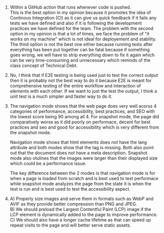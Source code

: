 1. Within a GitHub action that runs whenever code is pushed.  
   This is the best option in my opinion because it promotes the idea of Continous Integration (CI) as it can give us quick feedback if it fails any tests we have defined and also if it is following the development practices we have defined for the team. The problem with the second option in my opinion is that a lot of times, we face the problem of "it works on my machine" which is not ideal for deployement and stability. The third option is not the best one either because running tests after everything has been put together can be fatal because if something goes wrong, we will have to strip everything down to fix it again which can be very time-consuming and unnecessary which reminds of the class concept of Technical Debt.   

2. No, I think that if E2E testing is being used just to test the correct output then it is probably not the best way to do it because E2E is meant for comprehensive testing of the entire workflow and interaction of elements with each other. If we want to just the test the output, I think a unit test is a much simpler and faster way to do it.    
   
3. The navigation mode shows that the web page does very well acorss 4 categories of performance, accessibility, best practices, and SEO with the lowest score being 90 among all 4. For snapshot mode, the page did comparatively worse as it did poorly on performace, decent for best practices and seo and good for accessibility which is very different from the snapshot mode.  

   Navigation mode shows that html elements does not have the lang attribute and both modes show that the <meta name="viewport"> tag is missing. Both also point out that the document does not have a meta description. Snapshot mode also otulines that the images were larger than their displayed size which could be a performance issue. 


   The key difference between the 2 modes is that navigation mode is for when a page is loaded from scratch and is best used to test performace while snapshot mode analyzes the page from the state it is when the test is run and is best used to test the accessibility aspect. 


4. A) Properly size images and serve them in formats such as WebP and AVIF as they provide better compression than PNG and JPEG.   
   B) We should preload the Largest Contentful Paint (LCP) image if the LCP element is dynamically added to the page to improve performance.  
   C) We should also have a longer cache lifetime as that can speed up repeat visits to the page and will better serve static assets.




